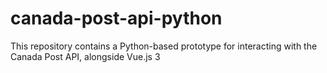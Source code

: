 # canada-post-api-python
This repository contains a Python-based prototype for interacting with the Canada Post API, alongside Vue.js 3
